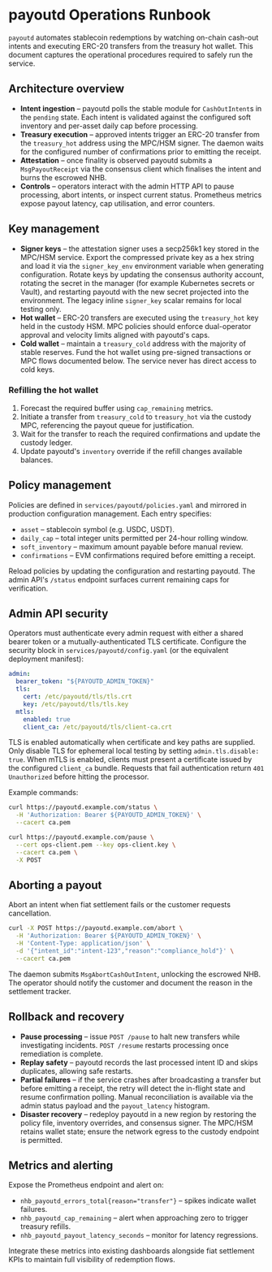 # payoutd Operations Runbook

`payoutd` automates stablecoin redemptions by watching on-chain cash-out intents and
executing ERC-20 transfers from the treasury hot wallet. This document captures the
operational procedures required to safely run the service.

## Architecture overview

* **Intent ingestion** – payoutd polls the stable module for `CashOutIntent`s in the
  `pending` state. Each intent is validated against the configured soft inventory and
  per-asset daily cap before processing.
* **Treasury execution** – approved intents trigger an ERC-20 transfer from the
  `treasury_hot` address using the MPC/HSM signer. The daemon waits for the configured
  number of confirmations prior to emitting the receipt.
* **Attestation** – once finality is observed payoutd submits a `MsgPayoutReceipt`
  via the consensus client which finalises the intent and burns the escrowed NHB.
* **Controls** – operators interact with the admin HTTP API to pause processing,
  abort intents, or inspect current status. Prometheus metrics expose payout latency,
  cap utilisation, and error counters.

## Key management

* **Signer keys** – the attestation signer uses a secp256k1 key stored in the MPC/HSM
  service. Export the compressed private key as a hex string and load it via the
  `signer_key_env` environment variable when generating configuration. Rotate keys by
  updating the consensus authority account, rotating the secret in the manager (for
  example Kubernetes secrets or Vault), and restarting payoutd with the new secret
  projected into the environment. The legacy inline `signer_key` scalar remains for
  local testing only.
* **Hot wallet** – ERC-20 transfers are executed using the `treasury_hot` key held in
  the custody HSM. MPC policies should enforce dual-operator approval and velocity
  limits aligned with payoutd's caps.
* **Cold wallet** – maintain a `treasury_cold` address with the majority of stable
  reserves. Fund the hot wallet using pre-signed transactions or MPC flows documented
  below. The service never has direct access to cold keys.

### Refilling the hot wallet

1. Forecast the required buffer using `cap_remaining` metrics.
2. Initiate a transfer from `treasury_cold` to `treasury_hot` via the custody MPC,
   referencing the payout queue for justification.
3. Wait for the transfer to reach the required confirmations and update the custody
   ledger.
4. Update payoutd's `inventory` override if the refill changes available balances.

## Policy management

Policies are defined in `services/payoutd/policies.yaml` and mirrored in production
configuration management. Each entry specifies:

* `asset` – stablecoin symbol (e.g. USDC, USDT).
* `daily_cap` – total integer units permitted per 24-hour rolling window.
* `soft_inventory` – maximum amount payable before manual review.
* `confirmations` – EVM confirmations required before emitting a receipt.

Reload policies by updating the configuration and restarting payoutd. The admin API's
`/status` endpoint surfaces current remaining caps for verification.

## Admin API security

Operators must authenticate every admin request with either a shared bearer token or a mutually-authenticated TLS
certificate. Configure the security block in `services/payoutd/config.yaml` (or the equivalent deployment manifest):

```yaml
admin:
  bearer_token: "${PAYOUTD_ADMIN_TOKEN}"
  tls:
    cert: /etc/payoutd/tls/tls.crt
    key: /etc/payoutd/tls/tls.key
  mtls:
    enabled: true
    client_ca: /etc/payoutd/tls/client-ca.crt
```

TLS is enabled automatically when certificate and key paths are supplied. Only disable TLS for ephemeral local testing by
setting `admin.tls.disable: true`. When mTLS is enabled, clients must present a certificate issued by the configured
`client_ca` bundle. Requests that fail authentication return `401 Unauthorized` before hitting the processor.

Example commands:

```bash
curl https://payoutd.example.com/status \
  -H 'Authorization: Bearer ${PAYOUTD_ADMIN_TOKEN}' \
  --cacert ca.pem
```

```bash
curl https://payoutd.example.com/pause \
  --cert ops-client.pem --key ops-client.key \
  --cacert ca.pem \
  -X POST
```

## Aborting a payout

Abort an intent when fiat settlement fails or the customer requests cancellation.

```bash
curl -X POST https://payoutd.example.com/abort \
  -H 'Authorization: Bearer ${PAYOUTD_ADMIN_TOKEN}' \
  -H 'Content-Type: application/json' \
  -d '{"intent_id":"intent-123","reason":"compliance_hold"}' \
  --cacert ca.pem
```

The daemon submits `MsgAbortCashOutIntent`, unlocking the escrowed NHB. The operator
should notify the customer and document the reason in the settlement tracker.

## Rollback and recovery

* **Pause processing** – issue `POST /pause` to halt new transfers while investigating
  incidents. `POST /resume` restarts processing once remediation is complete.
* **Replay safety** – payoutd records the last processed intent ID and skips duplicates,
  allowing safe restarts.
* **Partial failures** – if the service crashes after broadcasting a transfer but before
  emitting a receipt, the retry will detect the in-flight state and resume confirmation
  polling. Manual reconciliation is available via the admin status payload and the
  `payout_latency` histogram.
* **Disaster recovery** – redeploy payoutd in a new region by restoring the policy file,
  inventory overrides, and consensus signer. The MPC/HSM retains wallet state; ensure
  the network egress to the custody endpoint is permitted.

## Metrics and alerting

Expose the Prometheus endpoint and alert on:

* `nhb_payoutd_errors_total{reason="transfer"}` – spikes indicate wallet failures.
* `nhb_payoutd_cap_remaining` – alert when approaching zero to trigger treasury refills.
* `nhb_payoutd_payout_latency_seconds` – monitor for latency regressions.

Integrate these metrics into existing dashboards alongside fiat settlement KPIs to
maintain full visibility of redemption flows.
